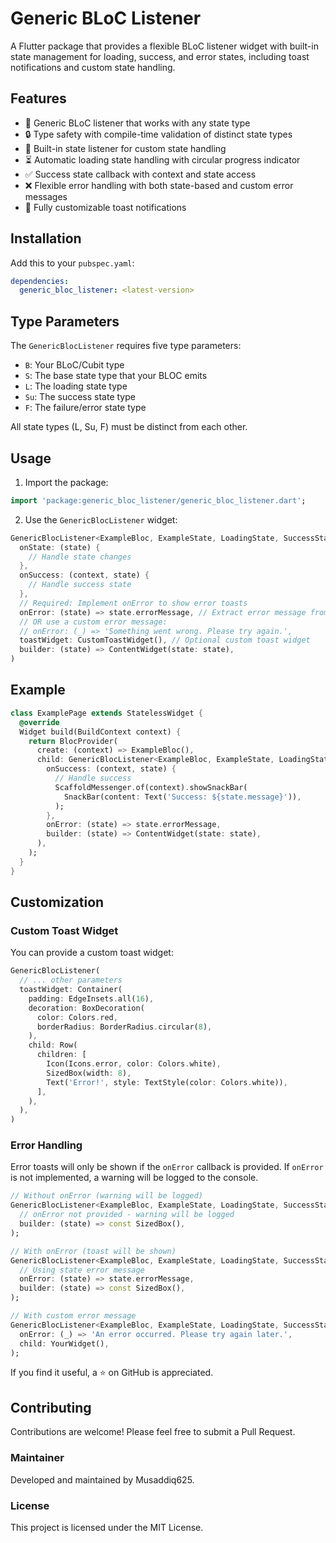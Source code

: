 # Generic BLoC Listener

A Flutter package that provides a flexible BLoC listener widget with built-in state management for loading, success, and error states, including toast notifications and custom state handling.

## Features

- 🎯 Generic BLoC listener that works with any state type
- 🔒 Type safety with compile-time validation of distinct state types
- 🔄 Built-in state listener for custom state handling
- ⏳ Automatic loading state handling with circular progress indicator
- ✅ Success state callback with context and state access
- ❌ Flexible error handling with both state-based and custom error messages
- 🎨 Fully customizable toast notifications

## Installation

Add this to your `pubspec.yaml`:

```yaml
dependencies:
  generic_bloc_listener: <latest-version>
```

## Type Parameters

The `GenericBlocListener` requires five type parameters:
- `B`: Your BLoC/Cubit type
- `S`: The base state type that your BLOC emits
- `L`: The loading state type
- `Su`: The success state type
- `F`: The failure/error state type

All state types (L, Su, F) must be distinct from each other.

## Usage

1. Import the package:

```dart
import 'package:generic_bloc_listener/generic_bloc_listener.dart';
```

2. Use the `GenericBlocListener` widget:

```dart
GenericBlocListener<ExampleBloc, ExampleState, LoadingState, SuccessState, ErrorState>(
  onState: (state) {
    // Handle state changes
  },
  onSuccess: (context, state) {
    // Handle success state
  },
  // Required: Implement onError to show error toasts
  onError: (state) => state.errorMessage, // Extract error message from state
  // OR use a custom error message:
  // onError: (_) => 'Something went wrong. Please try again.',
  toastWidget: CustomToastWidget(), // Optional custom toast widget
  builder: (state) => ContentWidget(state: state),
)
```

## Example

```dart
class ExamplePage extends StatelessWidget {
  @override
  Widget build(BuildContext context) {
    return BlocProvider(
      create: (context) => ExampleBloc(),
      child: GenericBlocListener<ExampleBloc, ExampleState, LoadingState, SuccessState, ErrorState>(
        onSuccess: (context, state) {
          // Handle success
          ScaffoldMessenger.of(context).showSnackBar(
            SnackBar(content: Text('Success: ${state.message}')),
          );
        },
        onError: (state) => state.errorMessage,
        builder: (state) => ContentWidget(state: state),
      ),
    );
  }
}
```

## Customization

### Custom Toast Widget

You can provide a custom toast widget:

```dart
GenericBlocListener(
  // ... other parameters
  toastWidget: Container(
    padding: EdgeInsets.all(16),
    decoration: BoxDecoration(
      color: Colors.red,
      borderRadius: BorderRadius.circular(8),
    ),
    child: Row(
      children: [
        Icon(Icons.error, color: Colors.white),
        SizedBox(width: 8),
        Text('Error!', style: TextStyle(color: Colors.white)),
      ],
    ),
  ),
)
```

### Error Handling

Error toasts will only be shown if the `onError` callback is provided. If `onError` is not implemented, a warning will be logged to the console.

```dart
// Without onError (warning will be logged)
GenericBlocListener<ExampleBloc, ExampleState, LoadingState, SuccessState, ErrorState>(
  // onError not provided - warning will be logged
  builder: (state) => const SizedBox(),
);

// With onError (toast will be shown)
GenericBlocListener<ExampleBloc, ExampleState, LoadingState, SuccessState, ErrorState>(
  // Using state error message
  onError: (state) => state.errorMessage,
  builder: (state) => const SizedBox(),
);

// With custom error message
GenericBlocListener<ExampleBloc, ExampleState, LoadingState, SuccessState, ErrorState>(
  onError: (_) => 'An error occurred. Please try again later.',
  child: YourWidget(),
);
```

If you find it useful, a ⭐ on GitHub is appreciated.

## Contributing

Contributions are welcome! Please feel free to submit a Pull Request.

### Maintainer
Developed and maintained by Musaddiq625.

### License
This project is licensed under the MIT License.